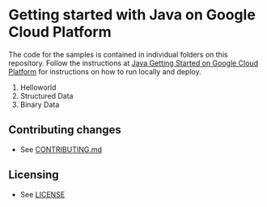# Getting started with Java on Google Cloud Platform

The code for the samples is contained in individual folders on this repository.
Follow the instructions at [Java Getting Started on Google Cloud Platform](http://cloud.google.com/java/getting-started) for instructions on how to run locally and deploy.

1. Helloworld
1. Structured Data
1. Binary Data

## Contributing changes

* See [CONTRIBUTING.md](CONTRIBUTING.md)


## Licensing

* See [LICENSE](LICENSE)
